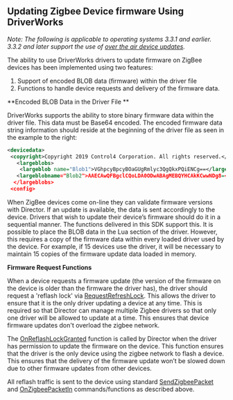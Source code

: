 
## Updating Zigbee Device firmware Using DriverWorks

_Note: The following is applicable to operating systems 3.3.1 and earlier. 3.3.2 and later support the use of [over the air device updates][1]._

The ability to use DriverWorks drivers to update firmware on ZigBee devices has been implemented using two features:

1. Support of encoded BLOB data (firmware) within the driver file
2. Functions to handle device requests and delivery of the firmware data.

**Encoded BLOB Data in the Driver File **

DriverWorks supports the ability to store binary firmware data within the driver file. This data must be Base64 encoded. The encoded firmware data string information should reside at the beginning of the driver file as seen in the example to the right:


```xml
<devicedata>
 <copyright>Copyright 2019 Control4 Corporation. All rights reserved.</copyright>
   <largeblobs>
    <largeblob name="Blob1">VGhpcyBpcyBOaGUgRmlyc3QgQkxPQiENCg==</largeblob>
   <largeblobname="Blob2">AAECAwQFBgclCQoLDA0ODwABAgMEBQYHCAkKCwwNDg8=</largeblob>
  </largeblobs>
 <config>
```


When ZigBee devices come on-line they can validate firmware versions with Director. If an update is available, the data is sent accordingly to the device. Drivers that wish to update their device’s firmware should do it in a sequential manner. The functions delivered in this SDK support this. It is possible to place the BLOB data in the Lua section of the driver. However, this requires a copy of the firmware data within every loaded driver used by the device. For example, if 15 devices use the driver, it will be necessary to maintain 15 copies of the firmware update data loaded in memory.


**Firmware Request Functions**

When a device requests a firmware update (the version of the firmware on the device is older than the firmware the driver has), the driver should request a 'reflash lock' via [RequestRefreshLock][2]. This allows the driver to ensure that it is the only driver updating a device at any time. This is required so that Director can manage multiple Zigbee drivers so that only one driver will be allowed to update at a time.  This ensures that device firmware updates don't overload the zigbee network.

The [OnReflashLockGranted][3] function is called by Director when the driver has permission to update the firmware on the device.  This function ensures that the driver is the only device using the zigbee network to flash a device. This ensures that the delivery of the firmware update won’t be slowed down due to other firmware updates from other devices.

All reflash traffic is sent to the device using standard [SendZigbeePacket][4] and [OnZigbeePacketIn][5] commands/functions as described above.

[1]:	https://snap-one.github.io/docs-driverworks-api/#o-s-3-2-2-and-later-zigbee-ota-upgrade
[2]:	https://snap-one.github.io/docs-driverworks-api/#requestreflashlock
[3]:	https://snap-one.github.io/docs-driverworks-api/#onreflashlockgranted
[4]:	https://snap-one.github.io/docs-driverworks-api/#sendzigbeepacket
[5]:	https://snap-one.github.io/docs-driverworks-api/#onzigbeepacketin